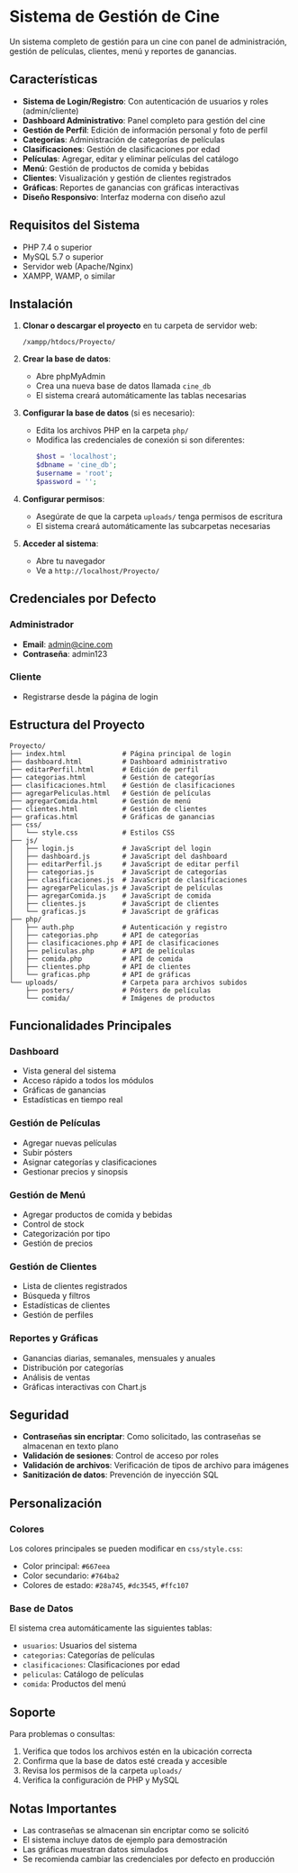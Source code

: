 # Sistema de Gestión de Cine

Un sistema completo de gestión para un cine con panel de administración, gestión de películas, clientes, menú y reportes de ganancias.

## Características

- **Sistema de Login/Registro**: Con autenticación de usuarios y roles (admin/cliente)
- **Dashboard Administrativo**: Panel completo para gestión del cine
- **Gestión de Perfil**: Edición de información personal y foto de perfil
- **Categorías**: Administración de categorías de películas
- **Clasificaciones**: Gestión de clasificaciones por edad
- **Películas**: Agregar, editar y eliminar películas del catálogo
- **Menú**: Gestión de productos de comida y bebidas
- **Clientes**: Visualización y gestión de clientes registrados
- **Gráficas**: Reportes de ganancias con gráficas interactivas
- **Diseño Responsivo**: Interfaz moderna con diseño azul

## Requisitos del Sistema

- PHP 7.4 o superior
- MySQL 5.7 o superior
- Servidor web (Apache/Nginx)
- XAMPP, WAMP, o similar

## Instalación

1. **Clonar o descargar el proyecto** en tu carpeta de servidor web:
   ```
   /xampp/htdocs/Proyecto/
   ```

2. **Crear la base de datos**:
   - Abre phpMyAdmin
   - Crea una nueva base de datos llamada `cine_db`
   - El sistema creará automáticamente las tablas necesarias

3. **Configurar la base de datos** (si es necesario):
   - Edita los archivos PHP en la carpeta `php/`
   - Modifica las credenciales de conexión si son diferentes:
     ```php
     $host = 'localhost';
     $dbname = 'cine_db';
     $username = 'root';
     $password = '';
     ```

4. **Configurar permisos**:
   - Asegúrate de que la carpeta `uploads/` tenga permisos de escritura
   - El sistema creará automáticamente las subcarpetas necesarias

5. **Acceder al sistema**:
   - Abre tu navegador
   - Ve a `http://localhost/Proyecto/`

## Credenciales por Defecto

### Administrador
- **Email**: admin@cine.com
- **Contraseña**: admin123

### Cliente
- Registrarse desde la página de login

## Estructura del Proyecto

```
Proyecto/
├── index.html              # Página principal de login
├── dashboard.html          # Dashboard administrativo
├── editarPerfil.html       # Edición de perfil
├── categorias.html         # Gestión de categorías
├── clasificaciones.html    # Gestión de clasificaciones
├── agregarPeliculas.html   # Gestión de películas
├── agregarComida.html      # Gestión de menú
├── clientes.html           # Gestión de clientes
├── graficas.html           # Gráficas de ganancias
├── css/
│   └── style.css           # Estilos CSS
├── js/
│   ├── login.js            # JavaScript del login
│   ├── dashboard.js        # JavaScript del dashboard
│   ├── editarPerfil.js     # JavaScript de editar perfil
│   ├── categorias.js       # JavaScript de categorías
│   ├── clasificaciones.js  # JavaScript de clasificaciones
│   ├── agregarPeliculas.js # JavaScript de películas
│   ├── agregarComida.js    # JavaScript de comida
│   ├── clientes.js         # JavaScript de clientes
│   └── graficas.js         # JavaScript de gráficas
├── php/
│   ├── auth.php            # Autenticación y registro
│   ├── categorias.php      # API de categorías
│   ├── clasificaciones.php # API de clasificaciones
│   ├── peliculas.php       # API de películas
│   ├── comida.php          # API de comida
│   ├── clientes.php        # API de clientes
│   └── graficas.php        # API de gráficas
└── uploads/                # Carpeta para archivos subidos
    ├── posters/            # Pósters de películas
    └── comida/             # Imágenes de productos
```

## Funcionalidades Principales

### Dashboard
- Vista general del sistema
- Acceso rápido a todos los módulos
- Gráficas de ganancias
- Estadísticas en tiempo real

### Gestión de Películas
- Agregar nuevas películas
- Subir pósters
- Asignar categorías y clasificaciones
- Gestionar precios y sinopsis

### Gestión de Menú
- Agregar productos de comida y bebidas
- Control de stock
- Categorización por tipo
- Gestión de precios

### Gestión de Clientes
- Lista de clientes registrados
- Búsqueda y filtros
- Estadísticas de clientes
- Gestión de perfiles

### Reportes y Gráficas
- Ganancias diarias, semanales, mensuales y anuales
- Distribución por categorías
- Análisis de ventas
- Gráficas interactivas con Chart.js

## Seguridad

- **Contraseñas sin encriptar**: Como solicitado, las contraseñas se almacenan en texto plano
- **Validación de sesiones**: Control de acceso por roles
- **Validación de archivos**: Verificación de tipos de archivo para imágenes
- **Sanitización de datos**: Prevención de inyección SQL

## Personalización

### Colores
Los colores principales se pueden modificar en `css/style.css`:
- Color principal: `#667eea`
- Color secundario: `#764ba2`
- Colores de estado: `#28a745`, `#dc3545`, `#ffc107`

### Base de Datos
El sistema crea automáticamente las siguientes tablas:
- `usuarios`: Usuarios del sistema
- `categorias`: Categorías de películas
- `clasificaciones`: Clasificaciones por edad
- `peliculas`: Catálogo de películas
- `comida`: Productos del menú

## Soporte

Para problemas o consultas:
1. Verifica que todos los archivos estén en la ubicación correcta
2. Confirma que la base de datos esté creada y accesible
3. Revisa los permisos de la carpeta `uploads/`
4. Verifica la configuración de PHP y MySQL

## Notas Importantes

- Las contraseñas se almacenan sin encriptar como se solicitó
- El sistema incluye datos de ejemplo para demostración
- Las gráficas muestran datos simulados
- Se recomienda cambiar las credenciales por defecto en producción 